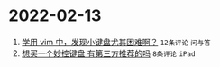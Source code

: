 # 2022-02-13

1. [学用 vim 中，发现小键盘尤其困难啊？](https://www.v2ex.com/t/833502) `12条评论` `问与答`
1. [想买一个妙控键盘 有第三方推荐的吗](https://www.v2ex.com/t/833504) `8条评论` `iPad`
